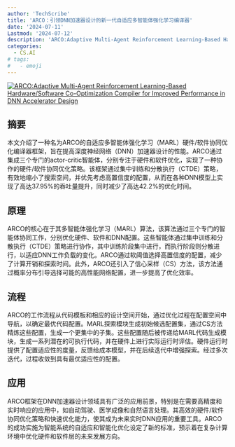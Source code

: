 ```yaml
---
author: 'TechScribe'
title: 'ARCO：引领DNN加速器设计的新一代自适应多智能体强化学习编译器'
date: '2024-07-11'
Lastmod: '2024-07-12'
description: 'ARCO:Adaptive Multi-Agent Reinforcement Learning-Based Hardware/Software Co-Optimization Compiler for Improved Performance in DNN Accelerator Design'
categories:
  - CS.AI
# tags:
#   - emoji
---
```


[![ARCO:Adaptive Multi-Agent Reinforcement Learning-Based Hardware/Software Co-Optimization Compiler for Improved Performance in DNN Accelerator Design](https://arxiv-research-1301205113.cos.ap-guangzhou.myqcloud.com/images/2407.08192v1.pdf_0.jpg)](https://arxiv.org/abs/2407.08192v1)

## 摘要

本文介绍了一种名为ARCO的自适应多智能体强化学习（MARL）硬件/软件协同优化编译器框架，旨在提高深度神经网络（DNN）加速器设计的性能。ARCO通过集成三个专门的actor-critic智能体，分别专注于硬件和软件优化，实现了一种协作的硬件/软件协同优化策略。该框架通过集中训练和分散执行（CTDE）策略，有效地缩小了搜索空间，并优先考虑高置信度的配置，从而在各种DNN模型上实现了高达37.95%的吞吐量提升，同时减少了高达42.2%的优化时间。<!--more-->

## 原理

ARCO的核心在于其多智能体强化学习（MARL）算法，该算法通过三个专门的智能体协同工作，分别优化硬件、软件和DNN配置。这些智能体通过集中训练和分散执行（CTDE）策略进行协作，其中训练阶段集中进行，而执行阶段则分散进行，以适应DNN工作负载的变化。ARCO通过软阈值选择高置信度的配置，减少了计算开销和探索时间。此外，ARCO还引入了信心采样（CS）方法，该方法通过概率分布引导选择可能的高性能网络配置，进一步提高了优化效率。

## 流程

ARCO的工作流程从代码模板和相应的设计空间开始，通过优化过程在配置空间中导航，以确定最优代码配置。MARL探索模块生成初始候选配置集，通过CS方法精炼这些配置，生成一个更集中的子集。这些配置随后被传递给MARL代码生成模块，生成一系列潜在的可执行代码，并在硬件上进行实际运行时评估。硬件运行时提供了配置适应性的度量，反馈给成本模型，并在后续迭代中增强探索。经过多次迭代，过程收敛到具有最优适应性的配置。

## 应用

ARCO框架在DNN加速器设计领域具有广泛的应用前景，特别是在需要高精度和实时响应的应用中，如自动驾驶、医学成像和自然语言处理。其高效的硬件/软件协同优化策略和快速优化能力，使其成为未来实时DNN应用的重要工具。ARCO的成功实施为智能系统的自适应和智能化优化设定了新的标准，预示着在复杂计算环境中优化硬件和软件层的未来发展方向。